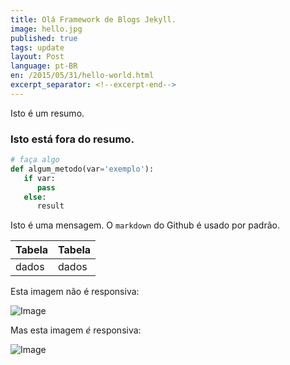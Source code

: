 ```yaml
---
title: Olá Framework de Blogs Jekyll.
image: hello.jpg
published: true
tags: update
layout: Post
language: pt-BR
en: /2015/05/31/hello-world.html
excerpt_separator: <!--excerpt-end-->
---
```


Isto é um resumo.
<!--excerpt-end--> 

### Isto está fora do resumo.

``` python
# faça algo
def algum_metodo(var='exemplo'):
   if var:
      pass
   else:
      result
```

Isto é uma mensagem. O `markdown` do Github é usado por padrão. 

Tabela | Tabela
------ | ------
dados  | dados

Esta imagem não é responsiva:

![Image](http://rafael.picanco.nom.br/media/fpe/fpe.jpeg)

Mas esta imagem *é* responsiva:
<p><img class="img-responsive center-block" src="http://rafael.picanco.nom.br/media/eep/apparatus.jpg" alt="Image" /></p>